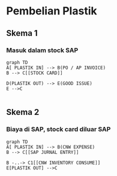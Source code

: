 # Pembelian Plastik

## Skema 1
### Masuk dalam stock SAP
```mermaid
graph TD
A[ PLASTIK IN] --> B(PO / AP INVOICE)
B --> C[[STOCK CARD]]

D(PLASTIK OUT) --> E(GOOD ISSUE)
E -->C


```


## Skema 2
###  Biaya di SAP, stock card diluar SAP
```mermaid
graph TD
A[ PLASTIK IN] --> B(CNW EXPENSE)
B --> C[[SAP JURNAL ENTRY]]

B -..-> C1[[CNW INVENTORY CONSUME]]
E[PLASTIK OUT] -->C


```
<!--stackedit_data:
eyJoaXN0b3J5IjpbMTg5NzE3NjM1OCwtMTcwNTY4MDQ5NCwtNz
MyMTc2ODI2LDEyNTMxOTE0MDJdfQ==
-->